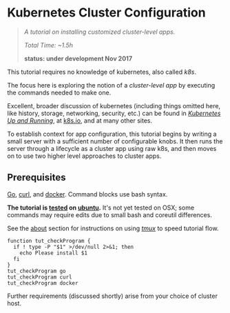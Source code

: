 # Kubernetes Cluster Configuration

> _A tutorial on installing customized cluster-level apps._
>
> _Total Time: ~1.5h_
>
> __status: under development Nov 2017__


<!--
Kate Winslet, Kate Beckinsale and Kate Capshaw walked
into a bar.  The bartender said "Fáilte Kates!", coining
an alternative pronounciation for kubernetes, spelled
_k8s_.
-->

This tutorial requires no knowledge of kubernetes,
also called _k8s_.

[_Kubernetes Up and Running_]: http://shop.oreilly.com/product/0636920043874.do
[k8s.io]: https://kubernetes.io

The focus here is exploring the notion of a
_cluster-level app_ by executing the commands needed
to make one.

Excellent, broader discussion of kubernetes (including
things omitted here, like history, storage, networking,
security, etc.) can be found in [_Kubernetes Up and
Running_], at [k8s.io], and at many other sites.

To establish context for app configuration, this
tutorial begins by writing a small server with a
sufficient number of configurable knobs.  It then runs
the server through a lifecycle as a cluster app using
raw k8s, and then moves on to use two higher level
approaches to cluster apps.

## Prerequisites

[Go]: https://golang.org/doc/install
[curl]: https://github.com/curl/curl
[docker]: https://docs.docker.com/engine/installation/linux/docker-ce/ubuntu
[ubuntu]: https://www.ubuntu.com
[_tmux_]: https://github.com/tmux/tmux/wiki

[Go], [curl], and [docker].  Command blocks use bash syntax.

__The tutorial is [tested](/testing) on [ubuntu].__
It's not yet tested on OSX; some commands may require
edits due to small bash and coreutil differences.

See the [about](/about) section for instructions on
using [_tmux_] to speed tutorial flow.

<!-- @checkPrerequisites @env @test -->
```
function tut_checkProgram {
  if ! type -P "$1" >/dev/null 2>&1; then
    echo Please install $1
  fi
}
tut_checkProgram go
tut_checkProgram curl
tut_checkProgram docker
```

Further requirements (discussed shortly) arise from
your choice of cluster host.
